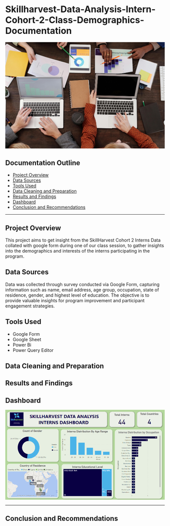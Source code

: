 # Skillharvest-Data-Analysis-Intern-Cohort-2-Class-Demographics-Documentation
<img src = "SkillHarvest.jpg">

## Documentation Outline
- [Project Overview](project-overview)
- [Data Sources](data-sources)
- [Tools Used](tools_used)
- [Data Cleaning and Preparation](data-cleaning-and-preparation)
- [Results and Findings](results-and-findings)
- [Dashboard](dashboards)
- [Conclusion and Recommendations](conclusion-and-recommendations)

---

## Project Overview
This project aims to get insight from the SkillHarvest Cohort 2 Interns Data collated with google form during one of our class session, to gather insights into the demographics and interests of the interns participating in the program.

## Data Sources
Data was collected through survey conducted via Google Form, capturing information such as name, email address, age group, occupation, state of residence, gender, and highest level of education. The objective is to provide valuable insights for program improvement and participant engagement strategies.

## Tools Used
- Google Form
- Google Sheet
- Power Bi
- Power Query Editor

## Data Cleaning and Preparation


## Results and Findings

## Dashboard
<img src = "CLASS PROJECT_1.png">

---
## Conclusion and Recommendations
